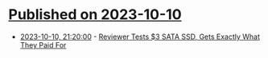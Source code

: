 # [Published on 2023-10-10](index.md)

* [2023-10-10, 21:20:00](https://hardware.slashdot.org/story/23/10/10/1858220/reviewer-tests-3-sata-ssd-gets-exactly-what-they-paid-for?utm_source=rss1.0mainlinkanon&utm_medium=feed) - [Reviewer Tests $3 SATA SSD, Gets Exactly What They Paid For](https://hardware.slashdot.org/story/23/10/10/1858220/reviewer-tests-3-sata-ssd-gets-exactly-what-they-paid-for?utm_source=rss1.0mainlinkanon&utm_medium=feed)
